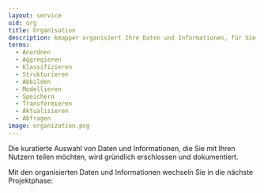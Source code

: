 ```yaml
---
layout: service
uid: org
title: Organisation
description: kmapper organisiert Ihre Daten und Informationen, für Sie und Ihre Nutzer. 
terms: 
  - Anordnen
  - Aggregieren
  - Klassifizieren
  - Strukturieren
  - Abbilden
  - Modellieren
  - Speichern
  - Transformieren
  - Aktualisieren
  - Abfragen
image: organization.png
---
```


Die kuratierte Auswahl von Daten und Informationen, die Sie mit Ihren Nutzern teilen möchten, wird gründlich erschlossen und dokumentiert.

Mit den organisierten Daten und Informationen wechseln Sie in die nächste Projektphase:
